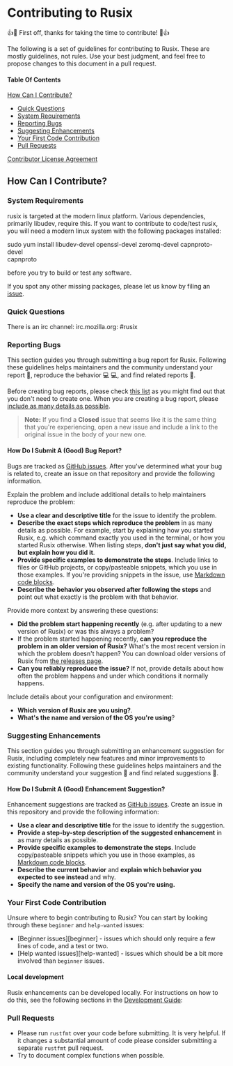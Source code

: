 # Contributing to Rusix

:+1::tada: First off, thanks for taking the time to contribute! :tada::+1:

The following is a set of guidelines for contributing to Rusix. 
These are mostly guidelines, not rules. 
Use your best judgment, and feel free to propose changes to this document in a pull request.

#### Table Of Contents

[How Can I Contribute?](#how-can-i-contribute)
  * [Quick Questions](#quick-questions)
  * [System Requirements](#system-requirements)
  * [Reporting Bugs](#reporting-bugs)
  * [Suggesting Enhancements](#suggesting-enhancements)
  * [Your First Code Contribution](#your-first-code-contribution)
  * [Pull Requests](#pull-requests)
  
[Contributor License Agreement](#contributor-license-agreement)
## How Can I Contribute?

### System Requirements

rusix is targeted at the modern linux platform. Various dependencies,
primarily libudev, require this. If you want to contribute to code/test
rusix, you will need a modern linux system with the following packages
installed:

sudo yum install libudev-devel openssl-devel zeromq-devel capnproto-devel \
    capnproto

before you try to build or test any software.

If you spot any other missing packages, please let us know by filing an
[issue](https://github.com/cholcombe973/rusix/issues).

### Quick Questions

There is an irc channel: irc.mozilla.org: #rusix

### Reporting Bugs

This section guides you through submitting a bug report for Rusix. 
Following these guidelines helps maintainers and the community understand your report :pencil:, 
reproduce the behavior :computer: :computer:, and find related reports :mag_right:.

Before creating bug reports, please check [this list](#before-submitting-a-bug-report) as you might 
find out that you don't need to create one. When you are creating a bug report, 
please [include as many details as possible](#how-do-i-submit-a-good-bug-report). 

> **Note:** If you find a **Closed** issue that seems like it is the same thing that you're experiencing, 
open a new issue and include a link to the original issue in the body of your new one.

#### How Do I Submit A (Good) Bug Report?

Bugs are tracked as [GitHub issues](https://guides.github.com/features/issues/). 
After you've determined what your bug is related to, create an issue on that repository and 
provide the following information.

Explain the problem and include additional details to help maintainers reproduce the problem:

* **Use a clear and descriptive title** for the issue to identify the problem.
* **Describe the exact steps which reproduce the problem** in as many details as possible. 
For example, start by explaining how you started Rusix, e.g. which command exactly you used in the terminal, 
or how you started Rusix otherwise. When listing steps, **don't just say what you did, but explain how you did it**. 
* **Provide specific examples to demonstrate the steps**. Include links to files or GitHub projects, or 
copy/pasteable snippets, which you use in those examples. If you're providing snippets in the issue, 
use [Markdown code blocks](https://help.github.com/articles/markdown-basics/#multiple-lines).
* **Describe the behavior you observed after following the steps** and point out what exactly is the problem with that 
behavior.

Provide more context by answering these questions:

* **Did the problem start happening recently** (e.g. after updating to a new version of Rusix) or was this always a problem?
* If the problem started happening recently, **can you reproduce the problem in an older version of Rusix?** What's 
the most recent version in which the problem doesn't happen? You can download older versions of Rusix 
from [the releases page](https://github.com/cholcombe973/Rusix/releases).
* **Can you reliably reproduce the issue?** If not, provide details about how often the problem happens and under which 
conditions it normally happens.

Include details about your configuration and environment:

* **Which version of Rusix are you using?**.
* **What's the name and version of the OS you're using**?

### Suggesting Enhancements

This section guides you through submitting an enhancement suggestion for Rusix, including completely new features and 
minor improvements to existing functionality. Following these guidelines helps maintainers and the community 
understand your suggestion :pencil: and find related suggestions :mag_right:.


#### How Do I Submit A (Good) Enhancement Suggestion?

Enhancement suggestions are tracked as [GitHub issues](https://guides.github.com/features/issues/). 
Create an issue in this repository and provide the following information:

* **Use a clear and descriptive title** for the issue to identify the suggestion.
* **Provide a step-by-step description of the suggested enhancement** in as many details as possible.
* **Provide specific examples to demonstrate the steps**. Include copy/pasteable snippets which you use in those examples, as [Markdown code blocks](https://help.github.com/articles/markdown-basics/#multiple-lines).
* **Describe the current behavior** and **explain which behavior you expected to see instead** and why.
* **Specify the name and version of the OS you're using.**

### Your First Code Contribution

Unsure where to begin contributing to Rusix? You can start by looking through these `beginner` and `help-wanted` issues:

* [Beginner issues][beginner] - issues which should only require a few lines of code, and a test or two.
* [Help wanted issues][help-wanted] - issues which should be a bit more involved than `beginner` issues.


#### Local development

Rusix enhancements can be developed locally. For instructions on how to do this, see the following sections in the 
[Development Guide](https://github.com/cholcombe973/Rusix#to-start-developing-bynar):

### Pull Requests

* Please run `rustfmt` over your code before submitting.  It is very helpful.  If it changes a substantial amount of code please consider submitting a separate `rustfmt` pull request.
* Try to document complex functions when possible.

